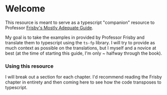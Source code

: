 # Welcome

This resource is meant to serve as a typescript "companion" resource to Professor [Frisby's Mostly Adequate Guide](https://github.com/MostlyAdequate/mostly-adequate-guide).  
  
My goal is to take the examples in provided by Professor Frisby and translate them to typescript using the `ts-fp` library.  I will try to provide as much context as possible on the translations, but I myself and a novice at best \(at the time of starting this guide, I'm only ~ halfway through the book\).

### Using this resource

I will break out a section for each chapter.  I'd recommend reading the Frisby chapter in entirety and then coming here to see how the code transposes to typescript.  




